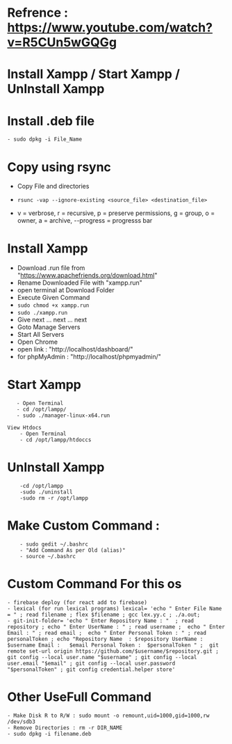 # Refrence : https://www.youtube.com/watch?v=R5CUn5wGQGg
<h1>Install Xampp / Start Xampp / UnInstall Xampp</h1>

# Install .deb file
    - sudo dpkg -i File_Name

# Copy using rsync
- Copy File and directories


- `rsunc -vap --ignore-existing <source_file> <destination_file>` 

- v = verbrose, r = recursive, p = preserve permissions, g = group, o = owner, a = archive, --progress = progresss bar



# Install Xampp

- Download .run file from "https://www.apachefriends.org/download.html"
- Rename Downloaded File with "xampp.run"
- open terminal at Download Folder
- Execute  Given Command
- `sudo chmod +x xampp.run`
- `sudo ./xampp.run`
- Give next ... next ... next
- Goto Manage Servers 
- Start All Servers
- Open Chrome
- open link : "http://localhost/dashboard/"
- for phpMyAdmin : "http://localhost/phpmyadmin/"



# Start Xampp
       - Open Terminal
       - cd /opt/lampp/
       - sudo ./manager-linux-x64.run

    View Htdocs
        - Open Terminal
        - cd /opt/lampp/htdoccs

# UnInstall Xampp
        -cd /opt/lampp
        -sudo ./uninstall
        -sudo rm -r /opt/lampp

# Make Custom Command :
        - sudo gedit ~/.bashrc
        - "Add Command As per Old (alias)"
        - source ~/.bashrc


# Custom Command For this os
    - firebase deploy (for react add to firebase)
    - lexical (for run lexical programs) lexical= 'echo " Enter File Name = " ; read filename ; flex $filename ; gcc lex.yy.c ; ./a.out;
    - git-init-folder= 'echo " Enter Repository Name : "  ; read repository ; echo " Enter UserName : " ; read username ;  echo " Enter Email : " ; read email ;  echo " Enter Personal Token : " ; read personalToken ; echo "Repository Name  : $repository UserName :   $username Email :   $email Personal Token :  $personalToken " ;  git remote set-url origin https://github.com/$username/$repository.git ; git config --local user.name "$username" ; git config --local user.email "$email" ; git config --local user.password "$personalToken" ; git config credential.helper store'


# Other UseFull Command
    - Make Disk R to R/W : sudo mount -o remount,uid=1000,gid=1000,rw /dev/sdb3
    - Remove Directories : rm -r DIR_NAME
    - sudo dpkg -i filename.deb 

